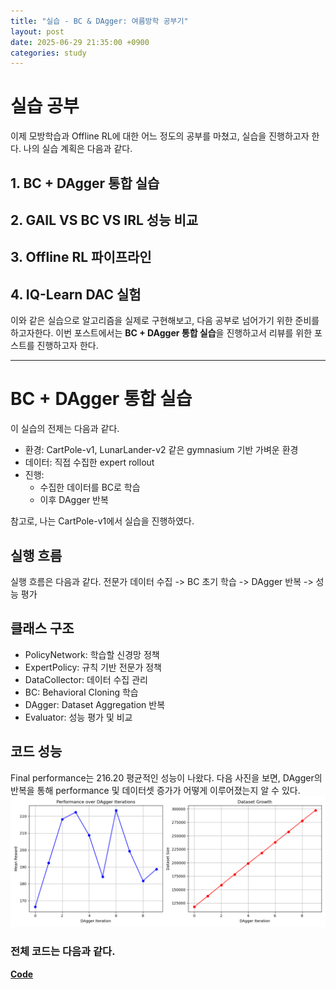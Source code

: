 ```yaml
---
title: "실습 - BC & DAgger: 여름방학 공부기"
layout: post
date: 2025-06-29 21:35:00 +0900
categories: study
---
```


# 실습 공부
이제 모방학습과 Offline RL에 대한 어느 정도의 공부를 마쳤고, 실습을 진행하고자 한다.
나의 실습 계획은 다음과 같다.

## 1. BC + DAgger 통합 실습
## 2. GAIL VS BC VS IRL 성능 비교
## 3. Offline RL 파이프라인
## 4. IQ-Learn DAC 실험

이와 같은 실습으로 알고리즘을 실제로 구현해보고, 다음 공부로 넘어가기 위한 준비를 하고자한다.
이번 포스트에서는 **BC + DAgger 통합 실습**을 진행하고서 리뷰를 위한 포스트를 진행하고자 한다.

-----

# BC + DAgger 통합 실습
이 실습의 전제는 다음과 같다.
* 환경: CartPole-v1, LunarLander-v2 같은 gymnasium 기반 가벼운 환경
* 데이터: 직접 수집한 expert rollout
* 진행:
    * 수집한 데이터를 BC로 학습
    * 이후 DAgger 반복 
    
참고로, 나는 CartPole-v1에서 실습을 진행하였다.

## 실행 흐름
실행 흐름은 다음과 같다.
전문가 데이터 수집 -> BC 초기 학습 -> DAgger 반복 -> 성능 평가

## 클래스 구조
* PolicyNetwork: 학습할 신경망 정책
* ExpertPolicy: 규칙 기반 전문가 정책
* DataCollector: 데이터 수집 관리
* BC: Behavioral Cloning 학습
* DAgger: Dataset Aggregation 반복
* Evaluator: 성능 평가 및 비교

## 코드 성능
Final performance는 216.20 평균적인 성능이 나왔다.
다음 사진을 보면, DAgger의 반복을 통해 performance 및 데이터셋 증가가 어떻게 이루어졌는지 알 수 있다.
![DAgger_prac](/assets/images/2025-06-29/DAgger_prac.png)

### 전체 코드는 다음과 같다.
**[Code](https://github.com/soonawg/offline_rl_sample/blob/main/%EC%8B%A4%EC%8A%B5/bc_dagger.py)**